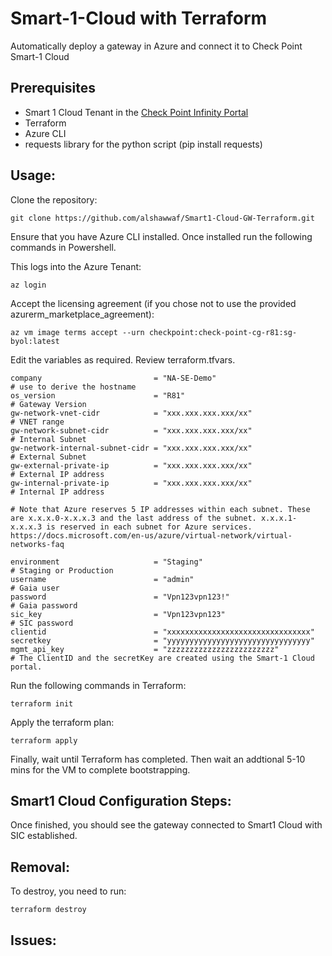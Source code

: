 # Smart-1-Cloud with Terraform

Automatically deploy a gateway in Azure and connect it to Check Point Smart-1 Cloud


## Prerequisites
* Smart 1 Cloud Tenant in the [Check Point Infinity Portal](https://portal.checkpoint.com)
* Terraform
* Azure CLI
* requests library for the python script (pip install requests)

## Usage:

Clone the repository:

```hcl
git clone https://github.com/alshawwaf/Smart1-Cloud-GW-Terraform.git
```

Ensure that you have Azure CLI installed. Once installed run the following commands in Powershell.

This logs into the Azure Tenant:

```hcl
az login
```

Accept the licensing agreement (if you chose not to use the provided azurerm_marketplace_agreement):

```hcl
az vm image terms accept --urn checkpoint:check-point-cg-r81:sg-byol:latest
```

Edit the variables as required. Review terraform.tfvars.

```hcl
company                         = "NA-SE-Demo"                                      # use to derive the hostname
os_version                      = "R81"                                             # Gateway Version
gw-network-vnet-cidr            = "xxx.xxx.xxx.xxx/xx"                              # VNET range
gw-network-subnet-cidr          = "xxx.xxx.xxx.xxx/xx"                              # Internal Subnet
gw-network-internal-subnet-cidr = "xxx.xxx.xxx.xxx/xx"                              # External Subnet
gw-external-private-ip          = "xxx.xxx.xxx.xxx/xx"                              # External IP address
gw-internal-private-ip          = "xxx.xxx.xxx.xxx/xx"                              # Internal IP address

# Note that Azure reserves 5 IP addresses within each subnet. These are x.x.x.0-x.x.x.3 and the last address of the subnet. x.x.x.1-x.x.x.3 is reserved in each subnet for Azure services. https://docs.microsoft.com/en-us/azure/virtual-network/virtual-networks-faq

environment                     = "Staging"                                         # Staging or Production           
username                        = "admin"                                           # Gaia user
password                        = "Vpn123vpn123!"                                   # Gaia password
sic_key                         = "Vpn123vpn123"                                    # SIC password
clientid                        = "xxxxxxxxxxxxxxxxxxxxxxxxxxxxxxxx"                
secretkey                       = "yyyyyyyyyyyyyyyyyyyyyyyyyyyyyyyy"          
mgmt_api_key                    = "zzzzzzzzzzzzzzzzzzzzzzzz"
# The ClientID and the secretKey are created using the Smart-1 Cloud portal.
```


Run the following commands in Terraform:

```hcl
terraform init
```

Apply the terraform plan:

```hcl
terraform apply
```

Finally, wait until Terraform has completed. Then wait an addtional 5-10 mins for the VM to complete bootstrapping.


## Smart1 Cloud Configuration Steps:

Once finished, you should see the gateway connected to Smart1 Cloud with SIC established.


## Removal:

To destroy, you need to run:

```hcl
terraform destroy
```

## Issues:


